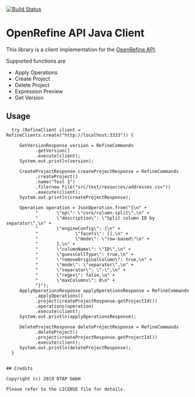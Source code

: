 [![Build Status](https://github.com/dtap-gmbh/refine-java/actions/workflows/maven.yml/badge.svg)](https://github.com/dtap-gmbh/refine-java) 

# OpenRefine API Java Client 

This library is a client implementation for the [OpenRefine API](https://github.com/OpenRefine/OpenRefine/wiki/OpenRefine-API).

Supported functions are

* Apply Operations
* Create Project
* Delete Project
* Expression Preview
* Get Version

## Usage

      try (RefineClient client = RefineClients.create("http://localhost:3333")) {

         GetVersionResponse version = RefineCommands
               .getVersion()
               .execute(client);
         System.out.println(version);

         CreateProjectResponse createProjectResponse = RefineCommands
               .createProject()
               .name("Test 1")
               .file(new File("src/test/resources/addresses.csv"))
               .execute(client);
         System.out.println(createProjectResponse);

         Operation operation = JsonOperation.from("{\n" +
               "       \"op\": \"core/column-split\",\n" +
               "       \"description\": \"Split column ID by separator\",\n" +
               "       \"engineConfig\": {\n" +
               "              \"facets\": [],\n" +
               "              \"mode\": \"row-based\"\n" +
               "       },\n" +
               "       \"columnName\": \"ID\",\n" +
               "       \"guessCellType\": true,\n" +
               "       \"removeOriginalColumn\": true,\n" +
               "       \"mode\": \"separator\",\n" +
               "       \"separator\": \"-\",\n" +
               "       \"regex\": false,\n" +
               "       \"maxColumns\": 0\n" +
               "}");
         ApplyOperationsResponse applyOperationsResponse = RefineCommands
               .applyOperations()
               .project(createProjectResponse.getProjectId())
               .operations(operation)
               .execute(client);
         System.out.println(applyOperationsResponse);

         DeleteProjectResponse deleteProjectResponse = RefineCommands
               .deleteProject()
               .project(createProjectResponse.getProjectId())
               .execute(client);
         System.out.println(deleteProjectResponse);
      }
```

## Credits

Copyright (c) 2019 DTAP GmbH

Please refer to the LICENSE file for details.
